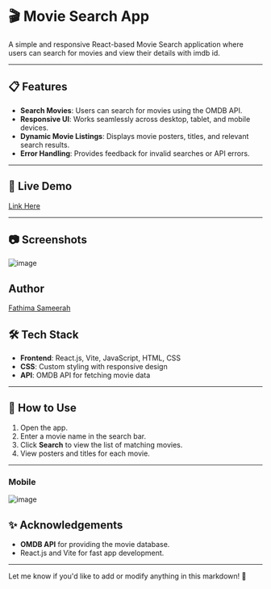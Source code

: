 # 🎬 Movie Search App  

A simple and responsive React-based Movie Search application where users can search for movies and view their details with imdb id.  

---

## 📋 Features  

- **Search Movies**: Users can search for movies using the OMDB API.  
- **Responsive UI**: Works seamlessly across desktop, tablet, and mobile devices.  
- **Dynamic Movie Listings**: Displays movie posters, titles, and relevant search results.  
- **Error Handling**: Provides feedback for invalid searches or API errors.  

---

## 🚀 Live Demo  

[Link Here](https://fathima-sameerah.github.io/Movie-Search-App/)  


---
## 📷 Screenshots  
![image](https://github.com/user-attachments/assets/a6904dd3-538f-44a7-a123-06333fc590f0)


## Author
[Fathima Sameerah](https://github.com/Fathima-Sameerah)



## 🛠️ Tech Stack  

- **Frontend**: React.js, Vite, JavaScript, HTML, CSS  
- **CSS**: Custom styling with responsive design  
- **API**: OMDB API for fetching movie data  

---

## 🌟 How to Use  

1. Open the app.  
2. Enter a movie name in the search bar.  
3. Click **Search** to view the list of matching movies.  
4. View posters and titles for each movie.  
---


### Mobile  
![image](https://github.com/user-attachments/assets/e9992ae3-36f1-46e7-aae1-b6d9a694534c)



## ✨ Acknowledgements  

- **OMDB API** for providing the movie database.  
- React.js and Vite for fast app development.  

---



Let me know if you'd like to add or modify anything in this markdown! 🚀
